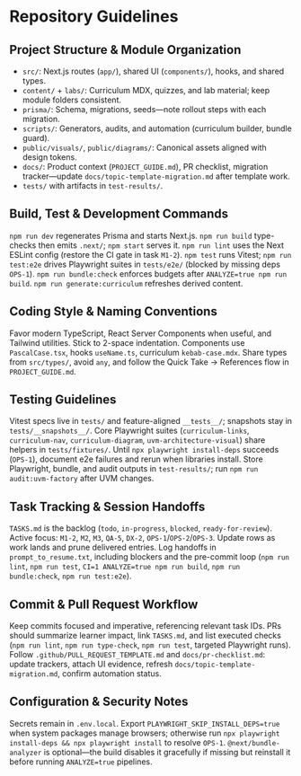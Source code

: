 # Repository Guidelines

## Project Structure & Module Organization
- `src/`: Next.js routes (`app/`), shared UI (`components/`), hooks, and shared types.
- `content/` + `labs/`: Curriculum MDX, quizzes, and lab material; keep module folders consistent.
- `prisma/`: Schema, migrations, seeds—note rollout steps with each migration.
- `scripts/`: Generators, audits, and automation (curriculum builder, bundle guard).
- `public/visuals/`, `public/diagrams/`: Canonical assets aligned with design tokens.
- `docs/`: Product context (`PROJECT_GUIDE.md`), PR checklist, migration tracker—update `docs/topic-template-migration.md` after template work.
- `tests/` with artifacts in `test-results/`.

## Build, Test & Development Commands
`npm run dev` regenerates Prisma and starts Next.js. `npm run build` type-checks then emits `.next/`; `npm start` serves it. `npm run lint` uses the Next ESLint config (restore the CI gate in task `M1-2`). `npm test` runs Vitest; `npm run test:e2e` drives Playwright suites in `tests/e2e/` (blocked by missing deps `OPS-1`). `npm run bundle:check` enforces budgets after `ANALYZE=true npm run build`. `npm run generate:curriculum` refreshes derived content.

## Coding Style & Naming Conventions
Favor modern TypeScript, React Server Components when useful, and Tailwind utilities. Stick to 2-space indentation. Components use `PascalCase.tsx`, hooks `useName.ts`, curriculum `kebab-case.mdx`. Share types from `src/types/`, avoid `any`, and follow the Quick Take → References flow in `PROJECT_GUIDE.md`.

## Testing Guidelines
Vitest specs live in `tests/` and feature-aligned `__tests__/`; snapshots stay in `tests/__snapshots__/`. Core Playwright suites (`curriculum-links`, `curriculum-nav`, `curriculum-diagram`, `uvm-architecture-visual`) share helpers in `tests/fixtures/`. Until `npx playwright install-deps` succeeds (`OPS-1`), document e2e failures and rerun when libraries install. Store Playwright, bundle, and audit outputs in `test-results/`; run `npm run audit:uvm-factory` after UVM changes.

## Task Tracking & Session Handoffs
`TASKS.md` is the backlog (`todo`, `in-progress`, `blocked`, `ready-for-review`). Active focus: `M1-2`, `M2`, `M3`, `QA-5`, `DX-2`, `OPS-1`/`OPS-2`/`OPS-3`. Update rows as work lands and prune delivered entries. Log handoffs in `prompt_to_resume.txt`, including blockers and the pre-commit loop (`npm run lint`, `npm run test`, `CI=1 ANALYZE=true npm run build`, `npm run bundle:check`, `npm run test:e2e`).

## Commit & Pull Request Workflow
Keep commits focused and imperative, referencing relevant task IDs. PRs should summarize learner impact, link `TASKS.md`, and list executed checks (`npm run lint`, `npm run type-check`, `npm run test`, targeted Playwright runs). Follow `.github/PULL_REQUEST_TEMPLATE.md` and `docs/pr-checklist.md`: update trackers, attach UI evidence, refresh `docs/topic-template-migration.md`, confirm automation status.

## Configuration & Security Notes
Secrets remain in `.env.local`. Export `PLAYWRIGHT_SKIP_INSTALL_DEPS=true` when system packages manage browsers; otherwise run `npx playwright install-deps && npx playwright install` to resolve `OPS-1`. `@next/bundle-analyzer` is optional—the build disables it gracefully if missing but reinstall it before running `ANALYZE=true` pipelines.
